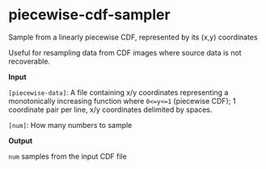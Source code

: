 # piecewise-cdf-sampler
Sample from a linearly piecewise CDF, represented by its (x,y) coordinates

Useful for resampling data from CDF images where source data is not recoverable.

**Input**

`[piecewise-data]`: A file containing x/y coordinates representing a monotonically increasing function where `0<=y<=1` (piecewise CDF); 
1 coordinate pair per line, x/y coordinates delimited by spaces.

`[num]`: How many numbers to sample

**Output**

`num` samples from the input CDF file
